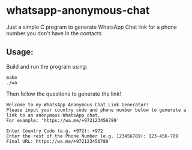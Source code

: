 # whatsapp-anonymous-chat
Just a simple C program to generate WhatsApp Chat link for a phone number you don't have in the contacts

## Usage:
Build and run the program using:
```shell
make
./wa
```

Then follow the questions to generate the link!

```
Welcome to my WhatsApp Anonymous Chat Link Generator!
Please input your country code and phone number below to generate a link to an anonymous WhatsApp chat.
For example: 'https://wa.me/+972123456789'

Enter Country Code (e.g. +972): +972
Enter the rest of the Phone Number (e.g. 123456789): 123-456-789
Final URL: https://wa.me/+972123456789
```